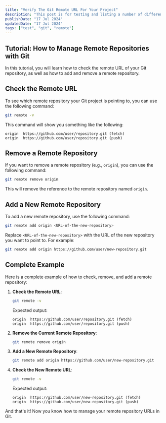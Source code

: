 ```yaml
---
title: "Verify The Git Remote URL For Your Project"
description: "This post is for testing and listing a number of different markdown elements"
publishDate: "17 Jul 2024"
updatedDate: "17 Jul 2024"
tags: ["test", "git", "remote"]
---
```



## Tutorial: How to Manage Remote Repositories with Git

In this tutorial, you will learn how to check the remote URL of your Git repository, as well as how to add and remove a remote repository.

## Check the Remote URL

To see which remote repository your Git project is pointing to, you can use the following command:

```bash
git remote -v
```

This command will show you something like the following:

```plaintext
origin  https://github.com/user/repository.git (fetch)
origin  https://github.com/user/repository.git (push)
```

## Remove a Remote Repository

If you want to remove a remote repository (e.g., `origin`), you can use the following command:

```bash
git remote remove origin
```

This will remove the reference to the remote repository named `origin`.

## Add a New Remote Repository

To add a new remote repository, use the following command:

```bash
git remote add origin <URL-of-the-new-repository>
```

Replace `<URL-of-the-new-repository>` with the URL of the new repository you want to point to. For example:

```bash
git remote add origin https://github.com/user/new-repository.git
```

## Complete Example

Here is a complete example of how to check, remove, and add a remote repository:

1. **Check the Remote URL**:

    ```bash
    git remote -v
    ```

    Expected output:

    ```plaintext
    origin  https://github.com/user/repository.git (fetch)
    origin  https://github.com/user/repository.git (push)
    ```

2. **Remove the Current Remote Repository**:

    ```bash
    git remote remove origin
    ```

3. **Add a New Remote Repository**:

    ```bash
    git remote add origin https://github.com/user/new-repository.git
    ```

4. **Check the New Remote URL**:

    ```bash
    git remote -v
    ```

    Expected output:

    ```plaintext
    origin  https://github.com/user/new-repository.git (fetch)
    origin  https://github.com/user/new-repository.git (push)
    ```

And that's it! Now you know how to manage your remote repository URLs in Git.
